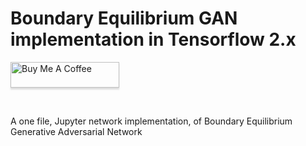 <h1>Boundary Equilibrium GAN implementation in Tensorflow 2.x</h1>
<a href="https://www.buymeacoffee.com/banterless" target="_blank"><img src="https://www.buymeacoffee.com/assets/img/custom_images/orange_img.png" alt="Buy Me A Coffee" style="height: 41px !important;width: 174px !important;box-shadow: 0px 3px 2px 0px rgba(190, 190, 190, 0.5) !important;-webkit-box-shadow: 0px 3px 2px 0px rgba(190, 190, 190, 0.5) !important;" ></a>
<p>&nbsp;</p>
<p>A one file, Jupyter network implementation, of Boundary Equilibrium Generative Adversarial Network</p>
<p><img src="https://images.squarespace-cdn.com/content/v1/5d8c1173d980a856238b719f/1619653594499-I7DUANCPZ217EOLU9G1L/ke17ZwdGBToddI8pDm48kAxaeuh9TXMXt4J6RDHkdQlZw-zPPgdn4jUwVcJE1ZvWEtT5uBSRWt4vQZAgTJucoTqqXjS3CfNDSuuf31e0tVE3Plt5bkIVGicKI2dVGmDzUXYj2TTpNB9DfKVqZSpzWj-3CTWZQ124CTRPXn-dnvM/download+%2810%29.png?format=500w" alt="" /></p>
